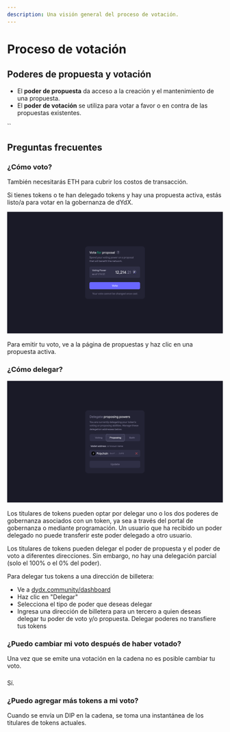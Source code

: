 ```yaml
---
description: Una visión general del proceso de votación.
---
```


# Proceso de votación



## **Poderes de propuesta y votación**



* El **poder de propuesta** da acceso a la creación y el mantenimiento de una propuesta.
* El **poder de votación** se utiliza para votar a favor o en contra de las propuestas existentes.





















\`\`



















## Preguntas frecuentes

### ¿Cómo voto?

También necesitarás ETH para cubrir los costos de transacción.

Si tienes tokens o te han delegado tokens y hay una propuesta activa, estás listo/a para votar en la gobernanza de dYdX.

![Emitir votos usando tu poder de votación](../.gitbook/assets/1-voting-power.png)

Para emitir tu voto, ve a la página de propuestas y haz clic en una propuesta activa.

### **¿Cómo delegar?**



![Delegar tus poderes de votación y de propuesta](../.gitbook/assets/1-delegate-power.png)

Los titulares de tokens pueden optar por delegar uno o los dos poderes de gobernanza asociados con un token, ya sea a través del portal de gobernanza o mediante programación. Un usuario que ha recibido un poder delegado no puede transferir este poder delegado a otro usuario.

Los titulares de tokens pueden delegar el poder de propuesta y el poder de voto a diferentes direcciones. Sin embargo, no hay una delegación parcial (solo el 100% o el 0% del poder).

Para delegar tus tokens a una dirección de billetera:

* Ve a [dydx.community/dashboard](https://dydx.community/dashboard)
* Haz clic en "Delegar"
* Selecciona el tipo de poder que deseas delegar
* Ingresa una dirección de billetera para un tercero a quien deseas delegar tu poder de voto y/o propuesta. Delegar poderes no transfiere tus tokens



### ¿Puedo cambiar mi voto después de haber votado?

Una vez que se emite una votación en la cadena no es posible cambiar tu voto.

###

Sí.

### ¿Puedo agregar más tokens a mi voto?

Cuando se envía un DIP en la cadena, se toma una instantánea de los titulares de tokens actuales.
